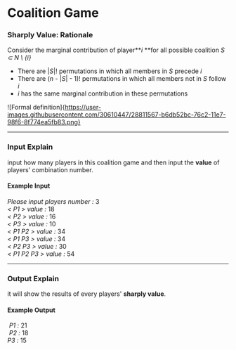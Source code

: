 # Coalition Game

### Sharply Value: Rationale

Consider the marginal contribution of player***i* **for all possible coalition *S ⊂ N \ {i}*  

  * There are |*S*|! permutations in which all members in *S* precede *i*
  * There are (*n* - |*S*| - 1)! permutations in which all members not in *S* follow *i*  
  * *i* has the same marginal contribution in these permutations  
  
![Formal definition]{https://user-images.githubusercontent.com/30610447/28811567-b6db52bc-76c2-11e7-98f6-8f774ea5fb83.png}
  
---

###  Input Explain

input how many players in this coalition game and then input the **value** of players' combination number.  

#### Example Input

*Please input players number :* 3  
*< P1 > value :* 18  
*< P2 > value :* 16  
*< P3 > value :* 10  
*< P1 P2 > value :* 34  
*< P1 P3 > value :* 34  
*< P2 P3 > value :* 30  
*< P1 P2 P3 > value :* 54  

---
  
###  Output Explain

it will show the results of every players' **sharply value**.

#### Example Output  
  
  *P1 :* 21  
  *P2 :* 18  
  *P3 :* 15

